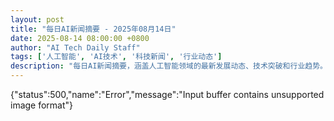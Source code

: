 ```yaml
---
layout: post
title: "每日AI新闻摘要 - 2025年08月14日"
date: 2025-08-14 08:00:00 +0800
author: "AI Tech Daily Staff"
tags: ['人工智能', 'AI技术', '科技新闻', '行业动态']
description: "每日AI新闻摘要，涵盖人工智能领域的最新发展动态、技术突破和行业趋势。"
---
```


{"status":500,"name":"Error","message":"Input buffer contains unsupported image format"}